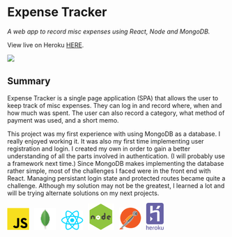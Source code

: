 # Expense Tracker

_A web app to record misc expenses using React, Node and MongoDB._

View live on Heroku <a href="https://expense-tracker-0320.herokuapp.com/" target="_blank">HERE</a>.

<img src="./readme-images/screenshot1.png" width="572">

## Summary
Expense Tracker is a single page application (SPA) that allows the user to keep track of misc expenses. They can log in and record where, when and how much was spent.  The user can also record a category, what method of payment was used, and a short memo. 

This project was my first experience with using MongoDB as a database. I really enjoyed working it. It was also my first time implementing user registration and login. I created my own in order to gain a better understanding of all the parts involved in authentication. (I will probably use a framework next time.) Since MongoDB makes implementing the database rather simple, most of the challenges I faced were in the front end with React. Managing persistant login state and protected routes became quite a challenge. Although my solution may not be the greatest, I learned a lot and will be trying alternate solutions on my next projects.

<img src="./readme-images/javascript.svg" width="50">&nbsp;&nbsp; 
<img src="./readme-images/mongodb.png" width="50">&nbsp;&nbsp;
<img src="./readme-images/react.svg" width="50">&nbsp;&nbsp;
<img src="./readme-images/node.png" width="60">&nbsp;&nbsp;
<img src="./readme-images/postman.svg" width="50">&nbsp;&nbsp;
<img src="./readme-images/heroku.svg" width="40">